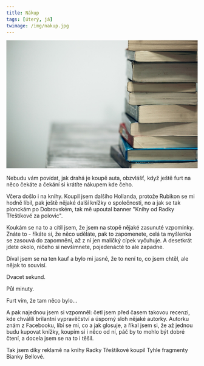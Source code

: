 ```yaml
---
title: Nákup
tags: [úterý, já]
twimage: /img/nakup.jpg
---
```


![cover](/img/nakup.jpg)

Nebudu vám povídat, jak drahá je koupě auta, obzvlášť, když ještě furt na něco čekáte a čekání si krátíte nákupem kde čeho.

Včera došlo i na knihy. Koupil jsem dalšího Hollanda, protože Rubikon se mi hodně líbil, pak ještě nějaké další knížky o společnosti, no a jak se tak plonckám po Dobrovském, tak mě upoutal banner "Knihy od Radky Třeštíkové za polovic".

Koukám se na to a cítil jsem, že jsem na stopě nějaké zasunuté vzpomínky. Znáte to - říkáte si, že něco uděláte, pak to zapomenete, celá ta myšlenka se zasouvá do zapomnění, až z ní jen maličký cípek vyčuhuje. A desetkrát jdete okolo, ničeho si nevšimnete, pojedenácté to ale zapadne.

Díval jsem se na ten kauf a bylo mi jasné, že to není to, co jsem chtěl, ale nějak to souvisí.

Dvacet sekund.

Půl minuty.

Furt vím, že tam něco bylo...

A pak najednou jsem si vzpomněl: četl jsem před časem takovou recenzi, kde chválili brilantní vypravěčství a úsporný sloh nějaké autorky. Autorku znám z Facebooku, líbí se mi, co a jak glosuje, a říkal jsem si, že až jednou budu kupovat knížky, koupím si i něco od ní, páč by to mohlo být dobré čtení, a docela jsem se na to i těšil.

Tak jsem díky reklamě na knihy Radky Třeštíkové koupil Tyhle fragmenty Bianky Bellové.
